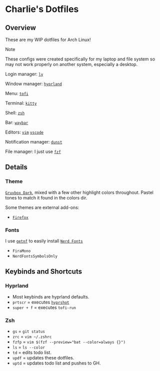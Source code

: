 # Charlie's Dotfiles

## Overview

These are my WIP dotfiles for Arch Linux!

> [!NOTE]
> These configs were created specifically for my laptop and file system so may not work properly on another system, especially a desktop.

Login manager: [`ly`](https://github.com/fairyglade/ly)

Window manager: [`hyprland`](https://github.com/hyprwm/Hyprland)

Menu: [`tofi`](https://github.com/philj56/tofi)

Terminal: [`kitty`](https://github.com/kovidgoyal/kitty)

Shell: [`zsh`](https://www.zsh.org/)

Bar: [`waybar`](https://github.com/Alexays/Waybar)

Editors: [`vim`](https://www.vim.org/) [`vscode`](https://code.visualstudio.com/)

Notification manager: [`dunst`](https://github.com/dunst-project/dunst)

File manager: I just use [`fzf`](https://github.com/junegunn/fzf)

## Details

### Theme

[`Gruvbox Dark`](https://github.com/morhetz/gruvbox), mixed with a few other highlight colors throughout. Pastel tones to match it found in the colors dir.

Some themes are external add-ons:

- [`Firefox`](https://addons.mozilla.org/en-GB/firefox/addon/gruvbox-dark-theme/)

### Fonts

I use [`getnf`](https://github.com/getnf/getnf) to easily install [`Nerd Fonts`](https://www.nerdfonts.com/)

- `FiraMono`
- `NerdFontsSymbolsOnly`

## Keybinds and Shortcuts

### Hyprland

- Most keybinds are hyprland defaults.
- `prtscr` = executes [`hyprshot`](https://github.com/Gustash/Hyprshot)
- `super + f` = executes `tofi-run`

### Zsh

- `gs` = `git status`
- `zrc` = `vim ~/.zshrc`
- `fzfp` = `vim $(fzf --preview="bat --color=always {}")`
- `ls` = `ls --color`
- `td` = edits todo list.
- `updf` = updates these dotfiles.
- `uptd` = updates todo list and pushes to GH.
